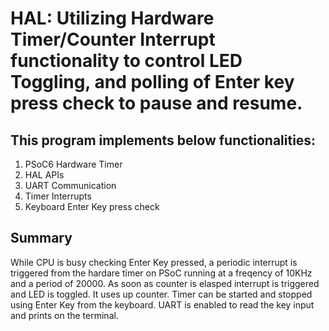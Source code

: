 # HAL: Utilizing Hardware Timer/Counter Interrupt functionality to control LED Toggling, and polling of Enter key press check to pause and resume.

## This program implements below functionalities:

1) PSoC6 Hardware Timer
2) HAL APIs
3) UART Communication
4) Timer Interrupts
5) Keyboard Enter Key press check

## Summary

While CPU is busy checking Enter Key pressed, a periodic interrupt is triggered from the hardare timer on PSoC running at a freqency of 10KHz and a period of 20000. As soon as counter is elasped interrupt is triggered and LED is toggled. It uses up counter. Timer can be started and stopped using Enter Key from the keyboard. UART is enabled to read the key input and prints on the terminal.

